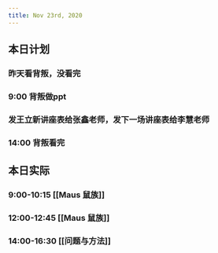 ```yaml
---
title: Nov 23rd, 2020
---
```


## 本日计划
### 昨天看背叛，没看完
### 9:00 背叛做ppt
### 发王立新讲座表给张鑫老师，发下一场讲座表给李慧老师
### 14:00 背叛看完
## 本日实际
### 9:00-10:15 [[Maus 鼠族]]
### 12:00-12:45 [[Maus 鼠族]]
### 14:00-16:30 [[问题与方法]]
### 
